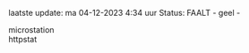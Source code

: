 laatste update: 
ma 04-12-2023  4:34   uur 
Status: FAALT - geel - 
<div class="service R">microstation</div><div class="service Y">httpstat</div>